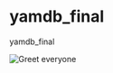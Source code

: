 # yamdb_final
yamdb_final

![Greet everyone](https://github.com/Ker-r/yamdb_final/.github/workflows/yamdb_workflow.yml/badge.svg)
